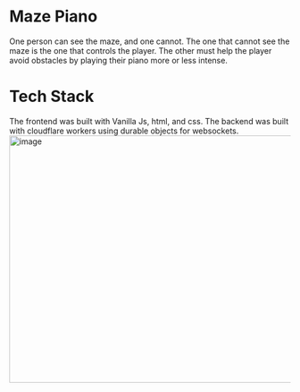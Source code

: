 # Maze Piano
One person can see the maze, and one cannot. The one that cannot see the maze is the one that controls the player. The other must help the player avoid obstacles by playing their piano more or less intense.
# Tech Stack
The frontend was built with Vanilla Js, html, and css. The backend was built with cloudflare workers using durable objects for websockets.
<img width="693" height="442" alt="image" src="https://github.com/user-attachments/assets/433b300c-8c8d-4d0f-b7ef-dd9051216182" />
